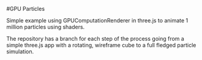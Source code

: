 #GPU Particles

Simple example using GPUComputationRenderer in three.js to animate 1 million particles using shaders.

The repository has a branch for each step of the process going from a simple three.js app with a rotating, wireframe cube to a full fledged particle simulation.